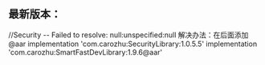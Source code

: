 ## 最新版本：
//Security -- Failed to resolve: null:unspecified:null 解决办法：在后面添加 @aar
implementation 'com.carozhu:SecurityLibrary:1.0.5.5'
implementation 'com.carozhu:SmartFastDevLibrary:1.9.6@aar'